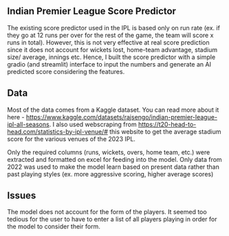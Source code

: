 ## Indian Premier League Score Predictor

The existing score predictor used in the IPL is based only on run rate (ex. if they go at 12 runs per over for the rest of the game, the team will score x runs in total). However, this is not very effective at real score prediction since it does not account for wickets lost, home-team advantage, stadium size/ average, innings etc. Hence, I built the score predictor with a simple gradio (and streamlit) interface to input the numbers and generate an AI predicted score considering the features.

## Data

Most of the data comes from a Kaggle dataset. You can read more about it here - https://www.kaggle.com/datasets/rajsengo/indian-premier-league-ipl-all-seasons.
I also used webscraping from https://t20-head-to-head.com/statistics-by-ipl-venue/# this website to get the average stadium score for the various venues of the 2023 IPL.

Only the required columns (runs, wickets, overs, home team, etc.) were extracted and formatted on excel for feeding into the model. Only data from 2022 was used to make the model learn based on present data rather than past playing styles (ex. more aggressive scoring, higher average scores)

## Issues

The model does not account for the form of the players. It seemed too tedious for the user to have to enter a list of all players playing in order for the model to consider their form.
